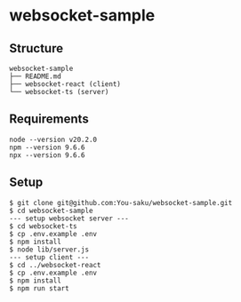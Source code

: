 # websocket-sample

## Structure
```
websocket-sample
├── README.md
├── websocket-react (client)
└── websocket-ts (server)
```

## Requirements
```
node --version v20.2.0
npm --version 9.6.6
npx --version 9.6.6
```

## Setup
```
$ git clone git@github.com:You-saku/websocket-sample.git
$ cd websocket-sample
--- setup websocket server --- 
$ cd websocket-ts
$ cp .env.example .env
$ npm install
$ node lib/server.js
--- setup client ---
$ cd ../websocket-react
$ cp .env.example .env
$ npm install
$ npm run start
```
